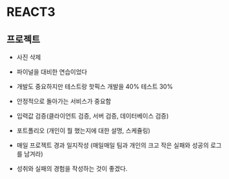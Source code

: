 # REACT3

## 프로젝트
- 사진 삭제
- 파이널을 대비한 연습이었다


- 개발도 중요하지만 테스트랑 핫픽스 개발을 40% 테스트 30%
- 안정적으로 돌아가는 서비스가 중요함
- 입력값 검증(클라이언트 검증, 서버 검증, 데이터베이스 검증)
- 포트폴리오 (개인이 뭘 했는지에 대한 설명, 스케쥴링)
- 매일 프로젝트 경과 일지작성 (매일매일 팀과 개인의 크고 작은 실패와 성공의 로그를 남겨라)
- 성취와 실패의 경험을 작성하는 것이 좋겠다.